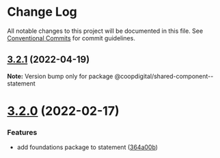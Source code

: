 # Change Log

All notable changes to this project will be documented in this file.
See [Conventional Commits](https://conventionalcommits.org) for commit guidelines.

## [3.2.1](https://github.com/coopdigital/coop-frontend/compare/@coopdigital/shared-component--statement@3.2.0...@coopdigital/shared-component--statement@3.2.1) (2022-04-19)

**Note:** Version bump only for package @coopdigital/shared-component--statement





# [3.2.0](https://github.com/coopdigital/coop-frontend/compare/@coopdigital/shared-component--statement@3.1.7...@coopdigital/shared-component--statement@3.2.0) (2022-02-17)


### Features

* add foundations package to statement ([364a00b](https://github.com/coopdigital/coop-frontend/commit/364a00bfed85d0cac611c5f82e62ae632ab5ce0f))
